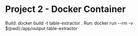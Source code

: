 # Project 2 - Docker Container

Build: docker build -t table-extractor .
Run: docker run --rm -v $(pwd):/app/output table-extractor <URL>
